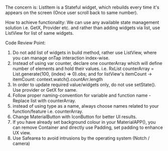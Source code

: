 The concern is: ListItem is a Stateful widget, which rebuilds every time it's appears on the screen (Once user scroll back to same number).

How to achieve functionality: We can use any available state management solution i.e. GetX, Provider etc. and rather than adding widgets via list, use ListView for list of same widgets.

Code Review Point:
1. Do not add list of widgets in build method, rather use ListView, where you can manage onTap interaction index-wise.
2. Instead of using var counter, declare one counterArray which will define number of elements and hold their values.
i.e. RxList<int> counterArray = List.generate(100, (index) => 0).obs; and for listView's itemCount -> itemCount: context.watch<Counter>().countArr.length
3. In order to update required value/widgets only, do not use setState(). Use provider or GetX for same.
4. Follow proper naming-convention for variable and function name - Replace list with counterArray.
5. instead of using type as a name, always choose names related to your function/feature i.e. counterArray.
7. Change MaterialButton with IconButton for better UI results.
8. If you have already set background colour in your MaterialAPP(), you can remove Container and directly use Padding, set padding to enhance UX view.
9. Use Safearea to avoid intrusions by the operating system (Notch / camera)
